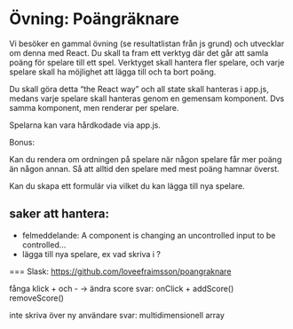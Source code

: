 # Övning: Poängräknare

Vi besöker en gammal övning (se resultatlistan från js grund) och utvecklar om denna med React.
Du skall ta fram ett verktyg där det går att samla poäng för spelare till ett spel. 
Verktyget skall hantera fler spelare, och varje spelare skall ha möjlighet att lägga till och ta bort poäng.

Du skall göra detta “the React way” och all state skall hanteras i app.js, medans varje spelare skall hanteras genom en gemensam komponent. Dvs samma komponent, men renderar per spelare.

Spelarna kan vara hårdkodade via app.js.

Bonus:

Kan du rendera om ordningen på spelare när någon spelare får mer poäng än någon annan. Så att alltid den spelare med mest poäng hamnar överst.

Kan du skapa ett formulär via vilket du kan lägga till nya spelare.


## saker att hantera:
- felmeddelande: A component is changing an uncontrolled input to be controlled...
- lägga till nya spelare, ex vad skriva i <AddPlayer />?



===
Slask: 
https://github.com/loveefraimsson/poangraknare

fånga klick + och - -> ändra score
svar: onClick + addScore() removeScore()

inte skriva över ny användare
svar: multidimensionell array